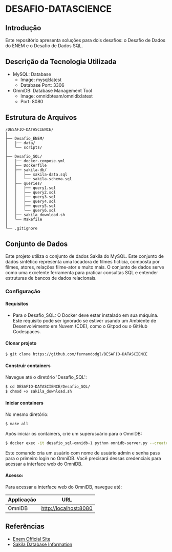 # DESAFIO-DATASCIENCE

## Introdução

Este repositório apresenta soluções para dois desafios: o Desafio de Dados do ENEM e o Desafio de Dados SQL.

## Descrição da Tecnologia Utilizada

- MySQL: Database
    - Image: mysql:latest
    - Database Port: 3306
- OmniDB: Database Management Tool
    - Image: omnidbteam/omnidb:latest
    - Port: 8080

## Estrutura de Arquivos

```
/DESAFIO-DATASCIENCE/
│
├── Desafio_ENEM/
│   ├── data/              
│   └── scripts/           
│
├── Desafio_SQL/
│   ├── docker-compose.yml
│   ├── Dockerfile
│   ├── sakila-db/
│   │   ├── sakila-data.sql
│   │   └── sakila-schema.sql
│   ├── queries/
│   │   ├── query1.sql
│   │   ├── query2.sql
│   │   ├── query3.sql
│   │   ├── query4.sql
│   │   ├── query5.sql
│   │   └── query6.sql
│   ├── sakila_download.sh
│   └── Makefile
│
└── .gitignore
```

## Conjunto de Dados

Este projeto utiliza o conjunto de dados Sakila do MySQL. Este conjunto de dados sintético representa uma locadora de filmes fictícia, composta por filmes, atores, relações filme-ator e muito mais. O conjunto de dados serve como uma excelente ferramenta para praticar consultas SQL e entender estruturas de bancos de dados relacionais.

### Configuração

#### Requisitos

- Para o Desafio_SQL: O Docker deve estar instalado em sua máquina. Este requisito pode ser ignorado se estiver usando um Ambiente de Desenvolvimento em Nuvem (CDE), como o Gitpod ou o GitHub Codespaces.

#### Clonar projeto

```bash
$ git clone https://github.com/fernandodgl/DESAFIO-DATASCIENCE
```

#### Construir containers

Navegue até o diretório 'Desafio_SQL':

```bash
$ cd DESAFIO-DATASCIENCE/Desafio_SQL/
$ chmod +x sakila_download.sh
```

#### Iniciar containers

No mesmo diretório:

```bash
$ make all
```

Após iniciar os containers, crie um superusuário para o OmniDB:

```bash
$ docker exec -it desafio_sql-omnidb-1 python omnidb-server.py --createsuperuser=admin pass
```

Este comando cria um usuário com nome de usuário admin e senha pass para o primeiro login no OmniDB. Você precisará dessas credenciais para acessar a interface web do OmniDB.


#### Acesso:

Para acessar a interface web do OmniDB, navegue até:

|        Applicação        |URL                          |
|----------------|-------------------------------|    
|OmniDB | [http://localhost:8080](http://localhost:8080)|

## Referências

- [Enem Official Site](https://www.gov.br/inep/pt-br/areas-de-atuacao/avaliacao-e-exames-educacionais/enem)
- [Sakila Database Information](https://dev.mysql.com/doc/sakila/en/sakila-preface.html)
